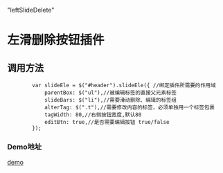 "leftSlideDelete" 
# 左滑删除按钮插件
## 调用方法
```
        var slideEle = $("#header").slideEle({ //绑定插件所需要的作用域
            parentBox: $("ul"),//被编辑标签的直接父元素标签
            slideBars: $("li"),//需要滑动删除、编辑的标签组
            alterTag: $(".t"),//需要修改内容的标签，必须单独用一个标签包裹
            tagWidth: 80,//右侧按钮宽度,默认80
            editBtn: true,//是否需要编辑按钮 true/false
        });
```


### Demo地址
[demo](https://wgliuGit.github.io/leftSlideDelete/左滑删除按钮插件/demo.html)
